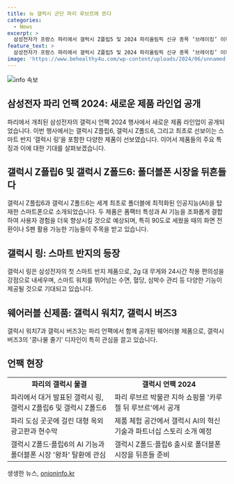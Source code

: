 ```yaml
---
title: 뉴 갤럭시 군단 파리 루브르에 뜬다
categories:
  - News
excerpt: >
  삼성전자가 프랑스 파리에서 갤럭시 Z플립5 및 2024 파리올림픽 신규 종목 ‘브레이킹’ 이미지가 담긴 광고를 게재하고, 최신 폴더블폰 시리즈 갤럭시 Z폴드·플립6 공개한다. 삼성전자의 올림픽 메시지와 함께 파리 도심 곳곳은 ‘갤럭시’ 물결로 들썩이며, 삼성의 신제품들이 기대를 모으고 있다. 이번 공개 행사에는 폴더블폰 시리즈와 함께 스마트 반지 갤럭시 링, 갤럭시 워치7, 갤럭시 버즈3 등의 웨어러블 제품도 함께 공개될 예정이다.
feature_text: >
  삼성전자가 프랑스 파리에서 갤럭시 Z플립5 및 2024 파리올림픽 신규 종목 ‘브레이킹’ 이미지가 담긴 광고를 게재하고, 최신 폴더블폰 시리즈 갤럭시 Z폴드·플립6 공개한다. 삼성전자의 올림픽 메시지와 함께 파리 도심 곳곳은 ‘갤럭시’ 물결로 들썩이며, 삼성의 신제품들이 기대를 모으고 있다. 이번 공개 행사에는 폴더블폰 시리즈와 함께 스마트 반지 갤럭시 링, 갤럭시 워치7, 갤럭시 버즈3 등의 웨어러블 제품도 함께 공개될 예정이다.
image: 'https://www.behealthy4u.com/wp-content/uploads/2024/06/unnamed-file.png'
---
```


<p><img src="https://www.behealthy4u.com/wp-content/uploads/2024/06/unnamed-file.png" alt="info 속보" /></p>

<h2 data-ke-size="size26">삼성전자 파리 언팩 2024: 새로운 제품 라인업 공개</h2>

<p data-ke-size="size16">파리에서 개최된 삼성전자의 갤럭시 언팩 2024 행사에서 새로운 제품 라인업이 공개되었습니다. 이번 행사에서는 갤럭시 Z플립6, 갤럭시 Z폴드6, 그리고 최초로 선보이는 스마트 반지 ‘갤럭시 링’을 포함한 다양한 제품이 선보였습니다. 이어서 제품들의 주요 특징과 이에 대한 기대를 살펴보겠습니다.</p>

<h2 data-ke-size="size26">갤럭시 Z플립6 및 갤럭시 Z폴드6: 폴더블폰 시장을 뒤흔들다</h2>

<p data-ke-size="size16">갤럭시 Z플립6과 갤럭시 Z폴드6는 세계 최초로 폴더블에 최적화된 인공지능(AI)을 탑재한 스마트폰으로 소개되었습니다. 두 제품은 폼팩터 특성과 AI 기능을 조화롭게 결합하여 사용자 경험을 더욱 향상시킬 것으로 예상되며, 특히 90도로 세웠을 때의 화면 전환이나 S펜 활용 가능한 기능들이 주목을 받고 있습니다.</p>

<h2 data-ke-size="size26">갤럭시 링: 스마트 반지의 등장</h2>

<p data-ke-size="size16">갤럭시 링은 삼성전자의 첫 스마트 반지 제품으로, 2g 대 무게와 24시간 착용 편의성을 강점으로 내세우며, 스마트 워치를 뛰어넘는 수면, 혈당, 심박수 관리 등 다양한 기능이 제공될 것으로 기대되고 있습니다.</p>

<h2 data-ke-size="size26">웨어러블 신제품: 갤럭시 워치7, 갤럭시 버즈3</h2>

<p data-ke-size="size16">갤럭시 워치7과 갤럭시 버즈3는 파리 언팩에서 함께 공개된 웨어러블 제품으로, 갤럭시 버즈3의 '콩나물 줄기' 디자인이 특히 관심을 끌고 있습니다.</p>

<h2 data-ke-size="size26">언팩 현장</h2>

<table>
    <tr>
        <td style="text-align: center; height: 17px;"><b>파리의 갤럭시 물결</b></td>
        <td style="text-align: center; height: 17px;"><b>갤럭시 언팩 2024</b></td>
    </tr>
    <tr>
        <td>파리에서 대거 발표된 갤럭시 링, 갤럭시 Z플립6 및 갤럭시 Z폴드6</td>
        <td>파리 루브르 박물관 지하 쇼핑몰 '카루젤 뒤 루브르'에서 공개</td>
    </tr>
    <tr>
        <td>파리 도심 곳곳에 걸린 대형 옥외 광고판과 현수막</td>
        <td>제품 체험 공간에서 갤럭시 AI의 혁신 기술과 파트너십 스토리 소개 예정</td>
    </tr>
    <tr>
        <td>갤럭시 Z폴드·플립6의 AI 기능과 폴더블폰 시장 '왕좌' 탈환에 관심</td>
        <td>갤럭시 Z폴드·플립6 출시로 폴더블폰 시장을 뒤흔들 준비</td>
    </tr>
</table>
생생한 뉴스, <a href="https://onioninfo.kr" rel="dofollow">onioninfo.kr</a>



